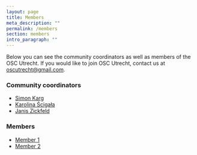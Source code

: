```yaml
---
layout: page
title: Members
meta_description: ""
permalink: /members
section: members
intro_paragraph: ""
---
```

Below you can see the community coordinators as well as members of the OSC Utrecht. If you would like to join OSC Utrecht, contact us at oscutrecht@gmail.com. 

### Community coordinators
* [Simon Karg](https://pure.au.dk/portal/en/persons/simon-tobias-karg(535467e3-c79a-4be4-aa51-1192cc38be7a).html)
* [Karolina Ścigała](https://pure.au.dk/portal/en/persons/karolina-aleksandra-scigala(4814b61d-cad1-4133-baba-212e3a44cf81).html)
* [Janis Zickfeld](https://pure.au.dk/portal/en/persons/janis-heinrich-zickfeld(2a4f1a8a-cd1b-4743-a98a-24082cb98d9b).html)

### Members
* [Member 1](google.com)
* [Member 2](google.com)
